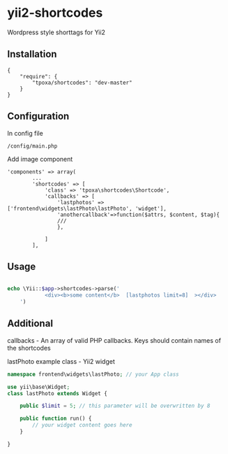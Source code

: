 yii2-shortcodes
===============

Wordpress style shorttags for Yii2

Installation
------------
```code
{
	"require": {
  		"tpoxa/shortcodes": "dev-master"
	}
}
```
Configuration
-------------
In config file
```code
/config/main.php
```
Add image component
```code
'components' => array(
        ...
        'shortcodes' => [
            'class' => 'tpoxa\shortcodes\Shortcode',
            'callbacks' => [
                'lastphotos' => ['frontend\widgets\lastPhoto\lastPhoto', 'widget'],
                'anothercallback'=>function($attrs, $content, $tag){
                ///
                },
                
            ]
        ],
```
Usage
-----
```php

echo \Yii::$app->shortcodes->parse('
            <div><b>some content</b>  [lastphotos limit=8]  ></div>
    ')

```

Additional
----
callbacks  - An array of valid PHP callbacks. Keys should contain names of the shortcodes

lastPhoto example class - Yii2 widget

```php
namespace frontend\widgets\lastPhoto; // your App class

use yii\base\Widget;
class lastPhoto extends Widget {

    public $limit = 5; // this parameter will be overwritten by 8 

    public function run() {
        // your widget content goes here
    }

}
```
